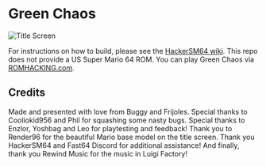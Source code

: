 # Green Chaos

![Title Screen](https://api.romhacking.com/game/green-chaos/Screenshot%202025-02-25%20204728.png)

For instructions on how to build, please see the [HackerSM64 wiki](https://github.com/HackerN64/HackerSM64/wiki). This repo does not provide a US Super Mario 64 ROM.
You can play Green Chaos via [ROMHACKING.com](https://romhacking.com/hack/green-chaos).

## Credits
Made and presented with love from Buggy and Frijoles. Special thanks to Cooliokid956 and Phil for squashing some nasty bugs. Special thanks to Enzlor, Yoshbag and Leo for playtesting and feedback! Thank you to Render96 for the beautiful Mario base model on the title screen. Thank you HackerSM64 and Fast64 Discord for additional assistance! And finally, thank you Rewind Music for the music in Luigi Factory!